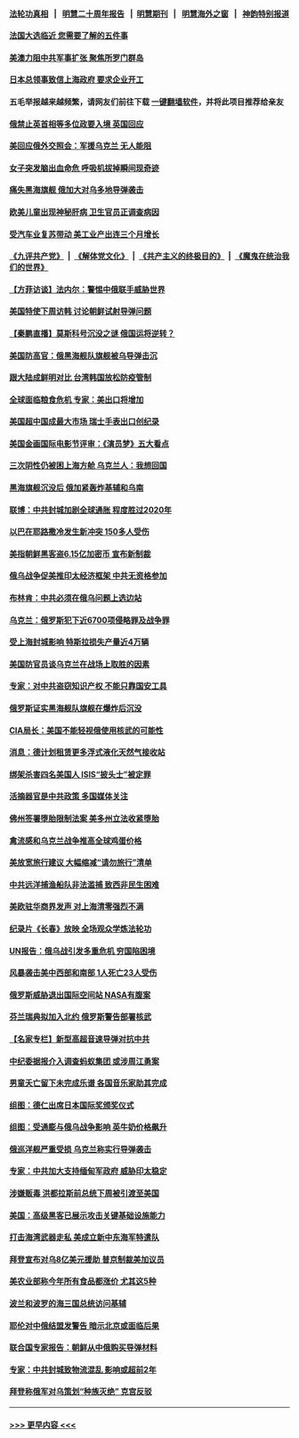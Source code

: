#### [法轮功真相](https://github.com/gfw-breaker/truth/blob/master/README.md?t=0) &nbsp;&nbsp;|&nbsp;&nbsp; [明慧二十周年报告](https://github.com/gfw-breaker/mh-reports/blob/master/README.md?t=0) &nbsp;&nbsp;|&nbsp;&nbsp;[明慧期刊](https://github.com/gfw-breaker/mh-qikan) &nbsp;&nbsp;|&nbsp;&nbsp; [明慧海外之窗](https://github.com/gfw-breaker/mh-news/blob/master/README.md?t=0) &nbsp;&nbsp;|&nbsp;&nbsp; [神韵特别报道](https://github.com/gfw-breaker/mh-news/blob/master/shenyun.md?t=0)
#### [法国大选临近 您需要了解的五件事](../pages/nsc418/n13713232.md?t=04170753) 
#### [美澳力阻中共军事扩张 聚焦所罗门群岛](../pages/nsc418/n13713328.md?t=04170753) 
#### [日本总领事致信上海政府 要求企业开工](../pages/nsc418/n13713314.md?t=04170753) 
#### 五毛举报越来越频繁，请网友们前往下载 [一键翻墙软件](https://github.com/gfw-breaker/ssr-accounts)，并将此项目推荐给亲友
#### [俄禁止英首相等多位政要入境 英国回应](../pages/nsc418/n13713255.md?t=04170753) 
#### [美回应俄外交照会：军援乌克兰 无人能阻](../pages/nsc418/n13713168.md?t=04170753) 
#### [女子突发脑出血命危 呼吸机拔掉瞬间现奇迹](../pages/nsc418/n13713063.md?t=04170753) 
#### [痛失黑海旗舰 俄加大对乌多地导弹袭击](../pages/nsc418/n13713233.md?t=04170753) 
#### [欧美儿童出现神秘肝病 卫生官员正调查病因](../pages/nsc418/n13713042.md?t=04170753) 
#### [受汽车业复苏带动 美工业产出连三个月增长](../pages/nsc418/n13712990.md?t=04170753) 
#### [《九评共产党》](https://github.com/begood0513/9ping.md/blob/master/README.md) &nbsp;|&nbsp; [《解体党文化》](../../../../jtdwh.md/blob/master/README.md)  &nbsp;|&nbsp; [《共产主义的终极目的》](../../../../gczydzjmd.md/blob/master/README.md) &nbsp;|&nbsp; [《魔鬼在统治我们的世界》](../../../../mgztzwmdsj.md/blob/master/README.md) 
#### [【方菲访谈】法内尔：警惕中俄联手威胁世界](../pages/nsc418/n13712693.md?t=04170753) 
#### [美国特使下周访韩 讨论朝鲜试射导弹问题](../pages/nsc418/n13712694.md?t=04170753) 
#### [【秦鹏直播】莫斯科号沉没之谜 俄国运将逆转？](../pages/nsc418/n13712739.md?t=04170753) 
#### [美国防高官：俄黑海舰队旗舰被乌导弹击沉](../pages/nsc418/n13712708.md?t=04170753) 
#### [跟大陆成鲜明对比 台湾韩国放松防疫管制](../pages/nsc418/n13712489.md?t=04170753) 
#### [全球面临粮食危机 专家：美出口将增加](../pages/nsc418/n13711054.md?t=04170753) 
#### [美国超中国成最大市场 瑞士手表出口创纪录](../pages/nsc418/n13712600.md?t=04170753) 
#### [美国金画国际电影节评审：《演员梦》五大看点](../pages/nsc418/n13710351.md?t=04170753) 
#### [三次阴性仍被困上海方舱 乌克兰人：我想回国](../pages/nsc418/n13712569.md?t=04170753) 
#### [黑海旗舰沉没后 俄加紧轰炸基辅和乌南](../pages/nsc418/n13712367.md?t=04170753) 
#### [联博：中共封城加剧全球通胀 程度胜过2020年](../pages/nsc418/n13712560.md?t=04170753) 
#### [以巴在耶路撒冷发生新冲突 150多人受伤](../pages/nsc418/n13712542.md?t=04170753) 
#### [美指朝鲜黑客盗6.15亿加密币 宣布新制裁](../pages/nsc418/n13712532.md?t=04170753) 
#### [俄乌战争促美推印太经济框架 中共无资格参加](../pages/nsc418/n13712540.md?t=04170753) 
#### [布林肯：中共必须在俄乌问题上选边站](../pages/nsc418/n13712338.md?t=04170753) 
#### [乌克兰：俄罗斯犯下近6700项侵略罪及战争罪](../pages/nsc418/n13712293.md?t=04170753) 
#### [受上海封城影响 特斯拉损失产量近4万辆](../pages/nsc418/n13712184.md?t=04170753) 
#### [美国防官员谈乌克兰在战场上取胜的因素](../pages/nsc418/n13712225.md?t=04170753) 
#### [专家：对中共盗窃知识产权 不能只靠国安工具](../pages/nsc418/n13712088.md?t=04170753) 
#### [俄罗斯证实黑海舰队旗舰在爆炸后沉没](../pages/nsc418/n13711974.md?t=04170753) 
#### [CIA局长：美国不能轻视俄使用核武的可能性](../pages/nsc418/n13711964.md?t=04170753) 
#### [消息：德计划租赁更多浮式液化天然气接收站](../pages/nsc418/n13711917.md?t=04170753) 
#### [绑架杀害四名美国人 ISIS“披头士”被定罪](../pages/nsc418/n13711954.md?t=04170753) 
#### [活摘器官是中共政策 多国媒体关注](../pages/nsc418/n13708476.md?t=04170753) 
#### [佛州签署堕胎限制法案 美多州立法收紧堕胎](../pages/nsc418/n13711854.md?t=04170753) 
#### [禽流感和乌克兰战争推高全球鸡蛋价格](../pages/nsc418/n13711742.md?t=04170753) 
#### [美放宽旅行建议 大幅缩减“请勿旅行”清单](../pages/nsc418/n13711790.md?t=04170753) 
#### [中共远洋捕渔船队非法滥捕 致西非民生困难](../pages/nsc418/n13711837.md?t=04170753) 
#### [美欧驻华商界发声 对上海清零强烈不满](../pages/nsc418/n13711826.md?t=04170753) 
#### [纪录片《长春》放映 全场观众学炼法轮功](../pages/nsc418/n13710947.md?t=04170753) 
#### [UN报告：俄乌战引发多重危机 穷国陷困境](../pages/nsc418/n13711588.md?t=04170753) 
#### [风暴袭击美中西部和南部 1人死亡23人受伤](../pages/nsc418/n13711701.md?t=04170753) 
#### [俄罗斯威胁退出国际空间站 NASA有腹案](../pages/nsc418/n13711750.md?t=04170753) 
#### [芬兰瑞典拟加入北约 俄罗斯警告部署核武](../pages/nsc418/n13711672.md?t=04170753) 
#### [【名家专栏】新型高超音速导弹对抗中共](../pages/nsc418/n13711640.md?t=04170753) 
#### [中纪委据报介入调查蚂蚁集团 或涉周江勇案](../pages/nsc418/n13711589.md?t=04170753) 
#### [男童夭亡留下未完成乐谱 各国音乐家助其完成](../pages/nsc418/n13711304.md?t=04170753) 
#### [组图：德仁出席日本国际奖颁奖仪式](../pages/nsc418/n13711413.md?t=04170753) 
#### [组图：受通膨与俄乌战争影响 英牛奶价格飙升](../pages/nsc418/n13711355.md?t=04170753) 
#### [俄巡洋舰严重受损 乌克兰称实行导弹袭击](../pages/nsc418/n13711386.md?t=04170753) 
#### [专家：中共加大支持缅甸军政府 威胁印太稳定](../pages/nsc418/n13711268.md?t=04170753) 
#### [涉嫌贩毒 洪都拉斯前总统下周被引渡至美国](../pages/nsc418/n13710996.md?t=04170753) 
#### [美国：高级黑客已展示攻击关键基础设施能力](../pages/nsc418/n13710963.md?t=04170753) 
#### [打击海湾武器走私 美成立新中东海军特遣队](../pages/nsc418/n13710938.md?t=04170753) 
#### [拜登宣布对乌8亿美元援助 普京制裁美加议员](../pages/nsc418/n13710957.md?t=04170753) 
#### [美农业部称今年所有食品都涨价 尤其这5种](../pages/nsc418/n13710924.md?t=04170753) 
#### [波兰和波罗的海三国总统访问基辅](../pages/nsc418/n13710852.md?t=04170753) 
#### [耶伦对中俄结盟发警告 暗示北京或面临后果](../pages/nsc418/n13710898.md?t=04170753) 
#### [联合国专家报告：朝鲜从中俄购买导弹材料](../pages/nsc418/n13710899.md?t=04170753) 
#### [专家：中共封城致物流混乱 影响或超前2年](../pages/nsc418/n13710875.md?t=04170753) 
#### [拜登称俄军对乌策划“种族灭绝” 克宫反驳](../pages/nsc418/n13710689.md?t=04170753) 

----
#### [ >>> 更早内容 <<< ](../indexes/nsc418-earlier.md)
